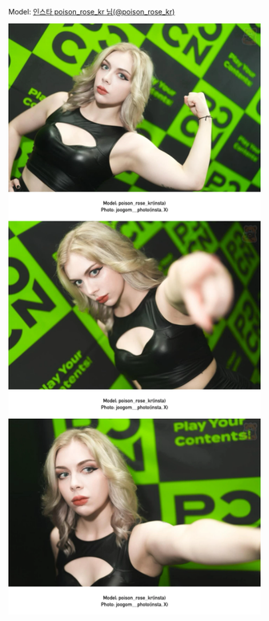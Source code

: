 ﻿---
dddd: 2024.08.18 팝콘 일
nickname: poison_rose_kr
sns_type: insta
sns_id: poison_rose_kr
---

<a name="poison_rose_kr"></a>
Model: <a href="https://www.instagram.com/poison_rose_kr" target="_blank">인스타 poison_rose_kr 님(@poison_rose_kr)</a>

![poisonrosekr1724257350343964241790741375567292462843.webp](/assets/img/2024/08-18/poison_rose_kr/poisonrosekr1724257350343964241790741375567292462843.webp)
![poisonrosekr1724257350343964241791591743767292462843.webp](/assets/img/2024/08-18/poison_rose_kr/poisonrosekr1724257350343964241791591743767292462843.webp)
![poisonrosekr1724257350343964241804178430867292462843.webp](/assets/img/2024/08-18/poison_rose_kr/poisonrosekr1724257350343964241804178430867292462843.webp)